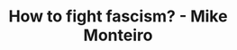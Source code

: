 ---
layout: bookmark
title: How to fight fascism? - Mike Monteiro
tags:
  - Bookmarks
  - YouTube
  - Resources
created: '2023-04-11T23:44:53.518Z'
link: https://www.youtube.com/watch?v=39_zBr19cVc
id: 555701861
excerpt: >-
  All design is political, because all politics are designed. The world is a
  mess because a certain set of people designed it to be a mess. Now we need a
  different set of people to design our way out of it. This is not a choice.
  Regardless of whether this is what we wanted or not fascism is knocking on our
  front door. This is how we knock back.
image: https://i.ytimg.com/vi/39_zBr19cVc/maxresdefault.jpg
---